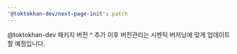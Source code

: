 ```yaml
---
'@toktokhan-dev/next-page-init': patch
---
```


@toktokhan-dev 패키지 버전 ^ 추가
이후 버전관리는 시멘틱 버저닝에 맞게 업데이트 할 예정입니다.
